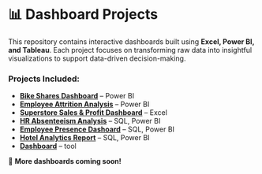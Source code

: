 # 📊 Dashboard Projects  

This repository contains interactive dashboards built using **Excel, Power BI, and Tableau**. Each project focuses on transforming raw data into insightful visualizations to support data-driven decision-making.  

### **Projects Included:**  
- **[Bike Shares Dashboard](https://github.com/clemsonexcel/Dashboard-Projects/tree/main/Bike%20Share%20Analysis)** – Power BI  
- **[Employee Attrition Analysis](https://github.com/clemsonexcel/Dashboard-Projects/tree/main/Employee%20Attrition%20Analysis)** – Power BI  
- **[Superstore Sales & Profit Dashboard](https://github.com/clemsonexcel/Dashboard-Projects/tree/main/Superstore%20Dashboard)** – Excel  
- **[HR Absenteeism Analysis](https://github.com/clemsonexcel/Dashboard-Projects/tree/main/Absenteeism%20%26%20Health%20Dashboard)** – SQL, Power BI
- **[Employee Presence Dashoard](https://github.com/clemsonexcel/Dashboard-Projects/tree/main/Employee%20Presence%20Dashboard)** – SQL, Power BI
- **[Hotel Analytics Report](https://github.com/clemsonexcel/Hotel-Analysis-Report)** – SQL, Power BI
- **[Dashboard](link)** – tool



🔗 **More dashboards coming soon!**  

